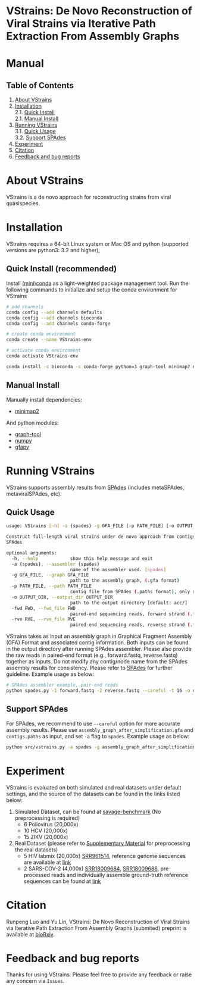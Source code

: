 # VStrains: De Novo Reconstruction of Viral Strains via Iterative Path Extraction From Assembly Graphs

Manual
===========

Table of Contents
-----------------

1. [About VStrains](#sec1) </br>
2. [Installation](#sec2) </br>
   2.1. [Quick Install](#sec2.1) </br>
   2.1. [Manual Install](#sec2.2) </br>
3. [Running VStrains](#sec3) </br>
   3.1. [Quick Usage](#sec3.1) </br>
   3.2. [Support SPAdes](#sec3.2) </br>
4. [Experiment](#sec4) </br>
5. [Citation](#sec5) </br>
6. [Feedback and bug reports](#sec6)</br>
<a name="sec1"></a>
# About VStrains

VStrains is a de novo approach for reconstructing strains from viral quasispecies.

<!-- Please refer to our [paper](NULL) and [supplementary Material](NULL) for details methodology. -->

<a name="sec2"></a>
# Installation

VStrains requires a 64-bit Linux system or Mac OS and python (supported versions are python3: 3.2 and higher), 

<a name="sec2.1"></a>
## Quick Install (**recommended**)

Install [(mini)conda](https://conda.io/miniconda.html) as a light-weighted package management tool. Run the following commands to initialize and setup the conda environment for VStrains

```bash
# add channels
conda config --add channels defaults
conda config --add channels bioconda
conda config --add channels conda-forge

# create conda environment
conda create --name VStrains-env

# activate conda environment
conda activate VStrains-env

conda install -c bioconda -c conda-forge python=3 graph-tool minimap2 numpy gfapy
```

<a name="sec2.2"></a>
## Manual Install

Manually install dependencies: 
- [minimap2](https://github.com/lh3/minimap2)  

And python modules:
- [graph-tool](https://graph-tool.skewed.de)
- [numpy](https://numpy.org)
- [gfapy](https://github.com/ggonnella/gfapy)
<!-- - [scikit-learn](https://scikit-learn.org/stable/install.html)
- [pandas](https://pandas.pydata.org/docs/getting_started/install.html) -->

<a name="sec3"></a>
# Running VStrains

VStrains supports assembly results from [SPAdes](https://github.com/ablab/spades) (includes metaSPAdes, metaviralSPAdes, etc).

<a name="sec3.1"></a>
## Quick Usage

```bash
usage: VStrains [-h] -a {spades} -g GFA_FILE [-p PATH_FILE] [-o OUTPUT_DIR] -fwd FWD -rve RVE

Construct full-length viral strains under de novo approach from contigs and assembly graph, currently supports
SPAdes

optional arguments:
  -h, --help            show this help message and exit
  -a {spades}, --assembler {spades}
                        name of the assembler used. [spades]
  -g GFA_FILE, --graph GFA_FILE
                        path to the assembly graph, (.gfa format)
  -p PATH_FILE, --path PATH_FILE
                        contig file from SPAdes (.paths format), only required for SPAdes. e.g., contigs.paths
  -o OUTPUT_DIR, --output_dir OUTPUT_DIR
                        path to the output directory [default: acc/]
  -fwd FWD, --fwd_file FWD
                        paired-end sequencing reads, forward strand (.fastq format)
  -rve RVE, --rve_file RVE
                        paired-end sequencing reads, reverse strand (.fastq format)
```

VStrains takes as input an assembly graph in Graphical Fragment Assembly (GFA) Format and associated contig information. Both inputs can be found in the output directory after running SPAdes assembler. Please also provide the raw reads in paired-end format (e.g., forward.fastq, reverse.fastq) together as inputs. Do not modify any contig/node name from the SPAdes assembly results for consistency. Please refer to [SPAdes](https://github.com/ablab/spades) for further guideline. Example usage as below:

```bash
# SPAdes assembler example, pair-end reads
python spades.py -1 forward.fastq -2 reverse.fastq --careful -t 16 -o output_dir
```

<a name="sec3.2"></a>
## Support SPAdes

For SPAdes, we recommend to use `--careful` option for more accurate assembly results. Please use `assembly_graph_after_simplification.gfa` and `contigs.paths` as input, and set `-a` flag to `spades`. Example usage as below:

```bash
python src/vstrains.py -a spades -g assembly_graph_after_simplification.gfa -p contigs.paths -o output_dir -fwd forward.fastq -rve reverse.fastq
```

<!-- <a name="sec3.3"></a> -->
<!-- ## Parameters -->

<!-- ### Minimum Node Coverage

This sets the minimum node coverage for filtering the inaccurate nodes from initial assembly graph. By default, the node coverage is automatically set based on coverage distribution, which demonstrates good result among all tested datasets. Please use `-mc` flag to input the customized minimum node coverage if needed.

### Minimum Contig Length

Since SPAdes normally output all the nodes from assembly graph as contigs, short or low coverage contig may lead to less accuracy and confidence. By default, single node contig with length less than 250bp or coverage less then `--mc` (defined above) is filtered out. Please use `-ml` flag to input the customized minimum contig length if needed. -->

<a name="sec4"></a>
# Experiment

VStrains is evaluated on both simulated and real datasets under default settings, and the source of the datasets can be found in the links listed below:
1. Simulated Dataset, can be found at [savage-benchmark](https://bitbucket.org/jbaaijens/savage-benchmarks/src/master/) (No preprocessing is required)
   - 6 Poliovirus (20,000x)
   - 10 HCV (20,000x)
   - 15 ZIKV (20,000x)
2. Real Dataset (please refer to [Supplementary Material](https://www.biorxiv.org/content/10.1101/2022.10.21.513181v2.supplementary-material) for preprocessing the real datasets)
   - 5 HIV labmix (20,000x) [SRR961514](https://www.ncbi.nlm.nih.gov/sra/?term=SRR961514), reference genome sequences are available at [link](https://github.com/cbg-ethz/5-virus-mix/blob/master/data/REF.fasta)
   - 2 SARS-COV-2 (4,000x) [SRR18009684](https://www.ncbi.nlm.nih.gov/sra/?term=SRR18009684), [SRR18009686](https://www.ncbi.nlm.nih.gov/sra/?term=SRR18009686), pre-processed reads and individually assemble ground-truth reference sequences can be found at [link](https://github.com/RunpengLuo/sarscov2-4000x)
<a name="sec5"></a>
# Citation

Runpeng Luo and Yu Lin, VStrains: De Novo Reconstruction of Viral Strains via Iterative Path Extraction From Assembly Graphs (submited)
preprint is available at [bioRxiv](https://www.biorxiv.org/content/10.1101/2022.10.21.513181v2).

<a name="sec6"></a>
# Feedback and bug reports

Thanks for using VStrains. Please feel free to provide any feedback or raise any concern via `Issues`.
